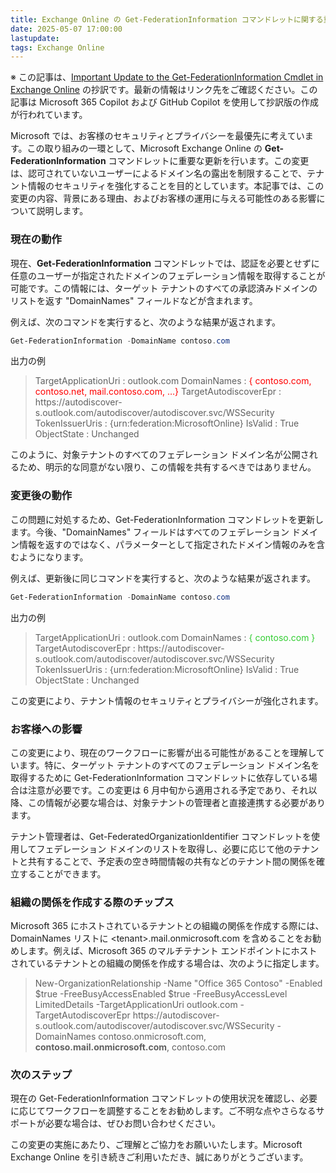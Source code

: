 ```yaml
---
title: Exchange Online の Get-FederationInformation コマンドレットに関する重要なお知らせ
date: 2025-05-07 17:00:00
lastupdate: 
tags: Exchange Online
---
```


※ この記事は、[Important Update to the Get-FederationInformation Cmdlet in Exchange Online](https://techcommunity.microsoft.com/blog/exchange/important-update-to-the-get-federationinformation-cmdlet-in-exchange-online/4410095) の抄訳です。最新の情報はリンク先をご確認ください。この記事は Microsoft 365 Copilot および GitHub Copilot を使用して抄訳版の作成が行われています。

Microsoft では、お客様のセキュリティとプライバシーを最優先に考えています。この取り組みの一環として、Microsoft Exchange Online の **Get-FederationInformation** コマンドレットに重要な更新を行います。この変更は、認可されていないユーザーによるドメイン名の露出を制限することで、テナント情報のセキュリティを強化することを目的としています。本記事では、この変更の内容、背景にある理由、およびお客様の運用に与える可能性のある影響について説明します。

### 現在の動作

現在、**Get-FederationInformation** コマンドレットでは、認証を必要とせずに任意のユーザーが指定されたドメインのフェデレーション情報を取得することが可能です。この情報には、ターゲット テナントのすべての承認済みドメインのリストを返す "DomainNames" フィールドなどが含まれます。

例えば、次のコマンドを実行すると、次のような結果が返されます。

``` PowerShell
Get-FederationInformation -DomainName contoso.com
```

出力の例

>TargetApplicationUri : outlook.com
DomainNames : <span style="color:red">{ contoso.com, contoso.net, mail.contoso.com, …}</span>
TargetAutodiscoverEpr : https&#58;//autodiscover-s.outlook.com/autodiscover/autodiscover.svc/WSSecurity
TokenIssuerUris : {urn:federation:MicrosoftOnline}
IsValid : True
ObjectState : Unchanged

このように、対象テナントのすべてのフェデレーション ドメイン名が公開されるため、明示的な同意がない限り、この情報を共有するべきではありません。

### 変更後の動作

この問題に対処するため、Get-FederationInformation コマンドレットを更新します。今後、"DomainNames" フィールドはすべてのフェデレーション ドメイン情報を返すのではなく、パラメーターとして指定されたドメイン情報のみを含むようになります。

例えば、更新後に同じコマンドを実行すると、次のような結果が返されます。

``` PowerShell
Get-FederationInformation -DomainName contoso.com
```

出力の例

>TargetApplicationUri : outlook.com
DomainNames : <span style="color:limegreen">{ contoso.com }</span>
TargetAutodiscoverEpr : https&#58;//autodiscover-s.outlook.com/autodiscover/autodiscover.svc/WSSecurity
TokenIssuerUris : {urn:federation:MicrosoftOnline}
IsValid : True
ObjectState : Unchanged

この変更により、テナント情報のセキュリティとプライバシーが強化されます。

### お客様への影響

この変更により、現在のワークフローに影響が出る可能性があることを理解しています。特に、ターゲット テナントのすべてのフェデレーション ドメイン名を取得するために Get-FederationInformation コマンドレットに依存している場合は注意が必要です。この変更は 6 月中旬から適用される予定であり、それ以降、この情報が必要な場合は、対象テナントの管理者と直接連携する必要があります。

テナント管理者は、Get-FederatedOrganizationIdentifier コマンドレットを使用してフェデレーション ドメインのリストを取得し、必要に応じて他のテナントと共有することで、予定表の空き時間情報の共有などのテナント間の関係を確立することができます。

### 組織の関係を作成する際のチップス

Microsoft 365 にホストされているテナントとの組織の関係を作成する際には、DomainNames リストに &lt;tenant&gt;.mail.onmicrosoft.com を含めることをお勧めします。例えば、Microsoft 365 のマルチテナント エンドポイントにホストされているテナントとの組織の関係を作成する場合は、次のように指定します。

>New-OrganizationRelationship -Name "Office 365 Contoso" -Enabled $true -FreeBusyAccessEnabled $true -FreeBusyAccessLevel LimitedDetails -TargetApplicationUri outlook.com -TargetAutodiscoverEpr https&#58;//autodiscover-s.outlook.com/autodiscover/autodiscover.svc/WSSecurity -DomainNames contoso.onmicrosoft.com, **contoso.mail.onmicrosoft.com**, contoso.com

### 次のステップ

現在の Get-FederationInformation コマンドレットの使用状況を確認し、必要に応じてワークフローを調整することをお勧めします。ご不明な点やさらなるサポートが必要な場合は、ぜひお問い合わせください。

この変更の実施にあたり、ご理解とご協力をお願いいたします。Microsoft Exchange Online を引き続きご利用いただき、誠にありがとうございます。
